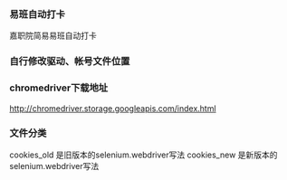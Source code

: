 ### 易班自动打卡
嘉职院简易易班自动打卡

### 自行修改驱动、帐号文件位置

### chromedriver下载地址
http://chromedriver.storage.googleapis.com/index.html

### 文件分类

cookies_old 是旧版本的selenium.webdriver写法
cookies_new 是新版本的selenium.webdriver写法
